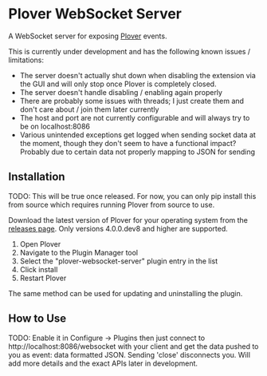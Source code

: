 # Plover WebSocket Server

A WebSocket server for exposing [Plover](https://github.com/openstenoproject/plover) events.

This is currently under development and has the following known issues / limitations:

- The server doesn't actually shut down when disabling the extension via the GUI and will only stop once Plover is completely closed.
- The server doesn't handle disabling / enabling again properly
- There are probably some issues with threads; I just create them and don't care about / join them later currently
- The host and port are not currently configurable and will always try to be on localhost:8086
- Various unintended exceptions get logged when sending socket data at the moment, though they don't seem to have a functional impact? Probably due to certain data not properly mapping to JSON for sending

## Installation

TODO: This will be true once released. For now, you can only pip install this from source which requires running Plover from source to use.

Download the latest version of Plover for your operating system from the [releases page](https://github.com/openstenoproject/plover/releases). Only versions 4.0.0.dev8 and higher are supported.

1. Open Plover
2. Navigate to the Plugin Manager tool
3. Select the "plover-websocket-server" plugin entry in the list
4. Click install
5. Restart Plover

The same method can be used for updating and uninstalling the plugin.

## How to Use

TODO: Enable it in Configure -> Plugins then just connect to http://localhost:8086/websocket with your client and get the data pushed to you as event: data formatted JSON. Sending 'close' disconnects you. Will add more details and the exact APIs later in development.
